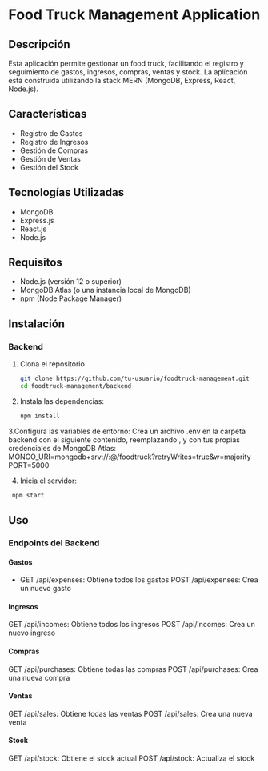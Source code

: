 # Food Truck Management Application

## Descripción

Esta aplicación permite gestionar un food truck, facilitando el registro y seguimiento de gastos, ingresos, compras, ventas y stock. La aplicación está construida utilizando la stack MERN (MongoDB, Express, React, Node.js).

## Características

- Registro de Gastos
- Registro de Ingresos
- Gestión de Compras
- Gestión de Ventas
- Gestión del Stock

## Tecnologías Utilizadas

- MongoDB
- Express.js
- React.js
- Node.js

## Requisitos

- Node.js (versión 12 o superior)
- MongoDB Atlas (o una instancia local de MongoDB)
- npm (Node Package Manager)

## Instalación

### Backend

1. Clona el repositorio
   ```bash
   git clone https://github.com/tu-usuario/foodtruck-management.git
   cd foodtruck-management/backend

2. Instala las dependencias:
   ```bash
   npm install

3.Configura las variables de entorno:
Crea un archivo .env en la carpeta backend con el siguiente contenido, reemplazando <username>, <password> y <cluster-url> con tus propias credenciales de MongoDB Atlas:
MONGO_URI=mongodb+srv://<username>:<password>@<cluster-url>/foodtruck?retryWrites=true&w=majority
PORT=5000

4. Inicia el servidor:
 ```bash
  npm start
```

## Uso
### Endpoints del Backend

#### Gastos
* GET /api/expenses: Obtiene todos los gastos
POST /api/expenses: Crea un nuevo gasto

#### Ingresos
GET /api/incomes: Obtiene todos los ingresos
POST /api/incomes: Crea un nuevo ingreso

#### Compras
GET /api/purchases: Obtiene todas las compras
POST /api/purchases: Crea una nueva compra

#### Ventas
GET /api/sales: Obtiene todas las ventas
POST /api/sales: Crea una nueva venta

#### Stock
GET /api/stock: Obtiene el stock actual
POST /api/stock: Actualiza el stock

